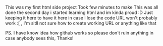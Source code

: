 This was my first html side project
Took few minutes to make
This was all done the second day i started learning html and im kinda proud :D
Just keeping it here to have it here in case i lose the code
URL won't probably work :[ , I'm sitll not sure how to create working URL or anything like that

PS. I have know idea how github works so please don't ruin anything in case anybody sees this, Thanks!
